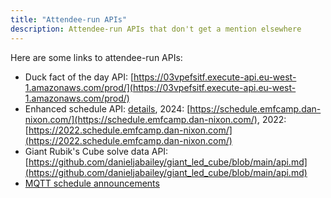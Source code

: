```yaml
---
title: "Attendee-run APIs"
description: Attendee-run APIs that don't get a mention elsewhere
---
```


Here are some links to attendee-run APIs:

* Duck fact of the day API: [https://03vpefsitf.execute-api.eu-west-1.amazonaws.com/prod/](https://03vpefsitf.execute-api.eu-west-1.amazonaws.com/prod/)
* Enhanced schedule API: [details](https://github.com/DanNixon/emfcamp-schedule-api/tree/main/adapter), 2024: [https://schedule.emfcamp.dan-nixon.com/](https://schedule.emfcamp.dan-nixon.com/), 2022: [https://2022.schedule.emfcamp.dan-nixon.com/](https://2022.schedule.emfcamp.dan-nixon.com/)
* Giant Rubik's Cube solve data API: [https://github.com/danieljabailey/giant_led_cube/blob/main/api.md](https://github.com/danieljabailey/giant_led_cube/blob/main/api.md)
* [MQTT schedule announcements](https://github.com/DanNixon/emfcamp-2024/blob/main/cloud-apps/schedule-mqtt-announcer/README.md)
